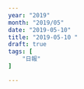 ```yaml
---
year: "2019"
month: "2019/05"
date: "2019-05-10"
title: "2019-05-10 "
draft: true
tags: [
    "日報"
]

---
```


